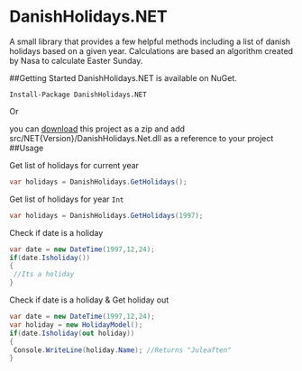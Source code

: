 # DanishHolidays.NET
A small library that provides a few helpful methods including a list of danish holidays based on a given year.
Calculations are based an algorithm created by Nasa to calculate Easter Sunday.

##Getting Started
DanishHolidays.NET is available on NuGet.
```
Install-Package DanishHolidays.NET 
```

Or 

you can [download](https://github.com/VisualBean/DanishHolidays.NET/archive/master.zip "download") this project as a zip and add src/NET{Version}/DanishHolidays.Net.dll as a reference to your project
##Usage

Get list of holidays for current year
```c#
var holidays = DanishHolidays.GetHolidays();
```

Get list of holidays for year ```Int```
```c#
var holidays = DanishHolidays.GetHolidays(1997);
```

Check if date is a holiday
```c#
var date = new DateTime(1997,12,24);
if(date.Isholiday())
{
 //Its a holiday
}
```

Check if date is a holiday & Get holiday out
```c#
var date = new DateTime(1997,12,24);
var holiday = new HolidayModel();
if(date.Isholiday(out holiday))
{
 Console.WriteLine(holiday.Name); //Returns "Juleaften"
}
```